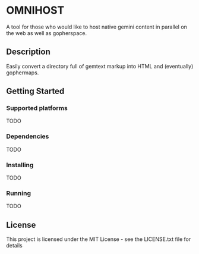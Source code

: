 # OMNIHOST

A tool for those who would like to host native gemini content in parallel on the web as well as gopherspace.

## Description

Easily convert a directory full of gemtext markup into HTML and (eventually) gophermaps.

## Getting Started

### Supported platforms

TODO

### Dependencies

TODO

### Installing

TODO

### Running

TODO

## License

This project is licensed under the MIT License - see the LICENSE.txt file for details